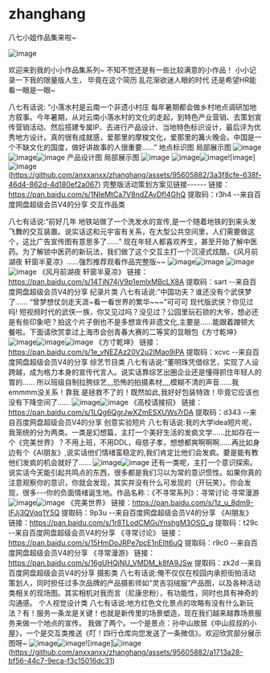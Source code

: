# zhanghang
八七小姐作品集来啦~

![image](https://github.com/anxxanxx/zhanghang/assets/95605882/26141cfb-35a9-4bc8-a5ce-f05b2ab80c40)

欢迎来到我的小小作品集系列~
       不知不觉还是有一些比较满意的小作品！
      小小记录一下我的限量版人生，
        毕竟在这个简历 乱花渐欲迷人眼的时代
       还是希望HR能看一眼是一眼~
       

八七有话说: “小落水村是云南一个非遗小村庄 每年暑期都会做乡村地点调研加地方叙事。今年暑期，从对云南小落水村的文化的走起，到特色产业营销、去策划宣传营销活动、然后搭建专属IP、去进行产品设计、当地特色标识设计，最后评为优秀地方设计。真的很有成就感，爱那里的摩梭文化，爱那里的篝火晚会。中国是一个不缺文化的国度，做好讲故事的人很重要……”
地点标识图 局部展示图
![image](https://github.com/anxxanxx/zhanghang/assets/95605882/e9222d13-ab93-49a2-897d-6706d59fed54)![image](https://github.com/anxxanxx/zhanghang/assets/95605882/b98899bc-bac6-4773-91dc-650c8af5c8d3)![image](https://github.com/anxxanxx/zhanghang/assets/95605882/2fbc75d8-867d-448b-8213-cbac278ca7b8)
产品设计图 局部展示图
![image](https://github.com/anxxanxx/zhanghang/assets/95605882/034fa3c3-d729-48dd-b7ff-c9214e077540)
![image](https://github.com/anxxanxx/zhanghang/assets/95605882/5e60b1ac-88f9-4776-821b-eaf3fc0e702e)![image](https://github.com/anxxanxx/zhanghang/assets/95605882/b76e7d45-c475-4b5f-8b96-f278d895c409)![image]![image](https://github.com/anxxanxx/zhanghang/assets/95605882/8ed323c4-2dd4-4a01-b151-bc594dd43639)
(https://github.com/anxxanxx/zhanghang/assets/95605882/3a3f8cfe-638f-46d4-862d-4d180ef2a067)
完整版活动策划方案见链接------
链接：https://pan.baidu.com/s/1NleMtCa7V8ndZAvDfI4GhQ 
提取码：r3h4 
--来自百度网盘超级会员V4的分享
交互作品类

八七有话说:“前好几年 地铁站做了一个洗发水的宣传,是一个随着地铁的到来头发飞舞的交互装置。说实话这和元宇宙有关系，在大型公共空间里，人们需要做这个，这比广告宣传图有意思多了……”
现在年轻人都喜欢养生，甚至开始了解中医药。为了解锁中医药的新玩法，我们做了这个交互主打一个沉浸式炫酷，《风月前湖夜 轩窗半夏凉》……强烈推荐观看作品完整版~~
![image](https://github.com/anxxanxx/zhanghang/assets/95605882/0859045b-0fa6-47d6-966f-c5ec516fec56)![image](https://github.com/anxxanxx/zhanghang/assets/95605882/9503f0a3-e36a-4571-9c31-e07b7f785ab8)
![image](https://github.com/anxxanxx/zhanghang/assets/95605882/0e7fcdd7-8d24-4fd2-adc8-4a1b71f2b6c5)![image](https://github.com/anxxanxx/zhanghang/assets/95605882/2c5aa329-14e2-465a-8ded-e4ab5617357d)
《风月前湖夜 轩窗半夏凉》
链接：https://pan.baidu.com/s/14TjN74jV9p1emlxMBcLX8A 
提取码：sart 
--来自百度网盘超级会员V4的分享
纪录片类
八七有话说:”中国功夫？谁还没有个武侠梦了…… “曾梦想仗剑走天涯~看一看世界的繁华~~~”可可可 现代版武侠？你见过吗! 短视频时代的武侠一族，你又见过吗？没见过？公园里玩石锁的大爷，想必还是有些印象吧？拍这个片子倒也不是多想宣传非遗文化,主要是……能跟着蹭顿大餐啦。下面请欣赏拿过上海市会创青春大赛的二等奖的显眼包《方寸乾坤》
![image](https://github.com/anxxanxx/zhanghang/assets/95605882/d0823077-1c87-4171-9aec-7906fb593320)![image](https://github.com/anxxanxx/zhanghang/assets/95605882/213da3c3-d8e5-4ef5-ac44-8ead550289af)![image](https://github.com/anxxanxx/zhanghang/assets/95605882/346aa168-9364-425c-893c-7ec703f1d03c)
《方寸乾坤》
链接：https://pan.baidu.com/s/1e_vNEZAz20V2u2IMao9iPA 
提取码：xcvc 
--来自百度网盘超级会员V4的分享
综艺节目类
八七有话说:”董明珠凭借综艺，实现了人设跨越，成为格力本身的宣传代言人。说实话靠综艺出圈企业还是懂得抓住年轻人的胃的……
所以班级自制拉胯综艺,,,恐怖的拍摄素材,,,,模糊不清的声音……我emmmm没关系！靠我 是拯救不了的！既然如此,我好好包装特效！毕竟它应该也没有下降空间了……
![image](https://github.com/anxxanxx/zhanghang/assets/95605882/4a31afd7-a26b-43bf-8e63-5f70e44f69cb)![image](https://github.com/anxxanxx/zhanghang/assets/95605882/4b7d66b7-6377-413b-baf1-9f51dbefb8b5)
《高校请接招》
链接：https://pan.baidu.com/s/1LQg6QgrJwXZmESXUWs7rDA 
提取码：d343 
--来自百度网盘超级会员V4的分享
创意实验短片
八七有话说:我的大学idea短片呢，我笼统的分为两类。一类是幻想篇，主打一个美好生活的发疯文学……比如存在一个《完美世界》？不用上班，不用DDL，母慈子孝，想想都爽啊啊啊……再比如身边有个《AI朋友》,说实话他们情绪蛮稳定的,我们肯定比他们会发疯。要是能有教他们发疯的机会就好了……
![image](https://github.com/anxxanxx/zhanghang/assets/95605882/fe81dd82-62a7-4e33-a869-d2d4bb8ab6f3)![image](https://github.com/anxxanxx/zhanghang/assets/95605882/4ced2e6d-61ee-4bdf-bb85-a185f478becf)
还有一类呢，主打一个意识探索。说实话今天能引起共鸣点的东西，很多都是我们习以为常的意识惯性。如果你真的注意观察你的意识，你就会发现，其实并没有什么可发现的（开玩笑）。你会发现，很多---你的负面情绪诞生地。作品名称：《不寻常系列》：寻常讨论 寻常漫游
![image](https://github.com/anxxanxx/zhanghang/assets/95605882/5a2c2736-35b4-4f43-ab15-0c5a9702b74d)![image](https://github.com/anxxanxx/zhanghang/assets/95605882/7530b203-20bc-4910-9c28-de5f073583ed)
《完美世界》
链接：https://pan.baidu.com/s/1z_u_8dm9-IFJj3QVqq1Y5Q 
提取码：9p3u 
--来自百度网盘超级会员V4的分享
《AI朋友》
链接：https://pan.baidu.com/s/1r8TLodCMGuYnshgM3OSG_g 
提取码：t29c 
--来自百度网盘超级会员V4的分享
《寻常讨论》
链接：https://pan.baidu.com/s/15HmDoJRPe7pcE1nElIt6uQ 
提取码：r9c0 
--来自百度网盘超级会员V4的分享
《寻常漫游》
链接：https://pan.baidu.com/s/16gUHQjNU_VMDM_k8fA9JSw 
提取码：zk2d 
--来自百度网盘超级会员V4的分享
摄影类
八七有话说:俺不仅仅在校园内承担街拍活动策划人，同时担任过多次品牌的产品摄影师如“灵吉羽绒服”产品图，以及各种活动类相关的现场图。其实相机对我而言（尼康忠粉），有功能性，同时也具有神奇的沟通感。
个人视觉设计类
八七有话说:地方红色文化景点的攻略有没有什么新玩法？有！服务一条龙是关键！也就是新传里的场景塑造，现在我们越来越靠场景服务来做一个地点的宣传。
我做了两个。一个是景点：孙中山故居《中山叔叔的小屋》，一个是交互类推送《叮！四行仓库向您发送了一条微信》。欢迎欣赏部分展示图呀~
![image](https://github.com/anxxanxx/zhanghang/assets/95605882/cbb44c6c-965e-43e5-89e7-c014917f1f0f)![image](https://github.com/anxxanxx/zhanghang/assets/95605882/62700578-6a3a-45b0-a14e-146e8e6558d1)![image]![image](https://github.com/anxxanxx/zhanghang/assets/95605882/d867af22-42cf-43d9-b382-7fc6a3e120b9)
(https://github.com/anxxanxx/zhanghang/assets/95605882/a1713a28-bf56-44c7-9eca-f3c15016dc31)


